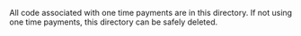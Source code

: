 All code associated with one time payments are in this directory.
If not using one time payments, this directory can be safely deleted.
